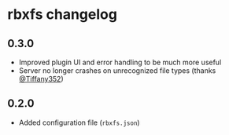 # rbxfs changelog

## 0.3.0
* Improved plugin UI and error handling to be much more useful
* Server no longer crashes on unrecognized file types (thanks [@Tiffany352](https://github.com/tiffany352))

## 0.2.0
* Added configuration file (`rbxfs.json`)